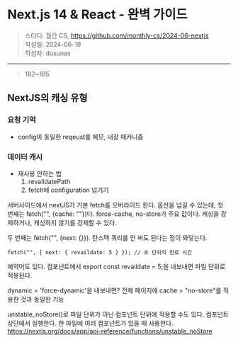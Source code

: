 # Next.js 14 & React - 완벽 가이드

> 스터디: 월간 CS, https://github.com/monthly-cs/2024-06-nextjs  
> 작성일: 2024-06-19  
> 작성자: dusunax

---

> 182~185

## NextJS의 캐싱 유형

### 요청 기억

- config이 동일한 reqeust를 메모, 내장 매커니즘

### 데이터 캐시

- 재사용 안하는 법
  1. revaildatePath
  2. fetch에 configuration 넘기기

서버사이드에서 nextJS가 기본 fetch를 오버라이드 한다. 옵션을 넘길 수 있는데, 첫 번째는 fetch("", {cache: ""})다. force-cache, no-store가 주요 값이다. 캐싱을 강제하거나, 캐싱하지 않기를 강제할 수 있다.

두 번째는 fetch("", {next: {}}). 탄스택 쿼리를 안 써도 된다는 점이 와닿는다.

```tsx
fetch("", { next: { revaildate: 5 } }); // 초 단위의 만료 시간
```

예약어도 있다. 컴포넌트에서 export const revaildate = 5;을 내보내면 파일 단위로 적용된다.

dynamic = 'force-dynamic'을 내보내면? 전체 페이지에 cache = "no-store"를 적용한 것과 동일한 기능

unstable_noStore()로 파일 단위가 아닌 컴포넌트 단위에 적용할 수도 있다. 컴포넌트 상단에서 실행한다. 한 파일에 여러 컴포넌트가 있을 때 사용한다.
https://nextjs.org/docs/app/api-reference/functions/unstable_noStore
